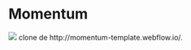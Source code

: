<h1>Momentum</h1>

<img src='https://i.ibb.co/Vj38F9c/Momentum.png' />
clone de http://momentum-template.webflow.io/.
